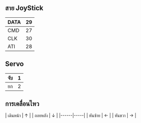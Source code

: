 ## สาย JoyStick
| DATA | 29 |
|------|----|
| CMD  | 27 |
| CLK  | 30 |
| ATI  | 28 |

## Servo
| จับ | 1 |
|----|----|
| ยก | 2 |

## การเคลื่อนไหว
| เดินหน้า | ↑ |
| ถอยหลัง | ↓ |
|------|-----|
| หันซ้าย  | ← |
| หันขวา  | → |
